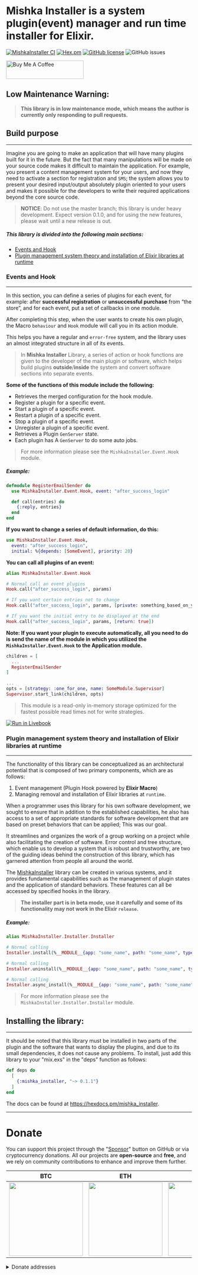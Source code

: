 # Mishka Installer is a system plugin(event) manager and run time installer for Elixir.

[![MishkaInstaller CI](https://github.com/mishka-group/mishka_installer/actions/workflows/ci.yml/badge.svg)](https://github.com/mishka-group/mishka_installer/actions/workflows/ci.yml) [![Hex.pm](https://img.shields.io/badge/hex-0.1.0-blue.svg)](https://hex.pm/packages/mishka_installer) [![GitHub license](https://img.shields.io/badge/apache-2.0-green.svg)](https://raw.githubusercontent.com/mishka-group/mishka_installer/master/LICENSE) ![GitHub issues](https://img.shields.io/github/issues/mishka-group/mishka_installer)

<a href="https://www.buymeacoffee.com/mishkagroup" target="_blank">
  <img src="https://img.buymeacoffee.com/button-api/?text=Buy us coffee&emoji=☕&slug=mishkagroup&button_colour=FFDD00&font_colour=000000&font_family=Cookie&outline_colour=000000&coffee_colour=ffffff" alt="Buy Me A Coffee" height="50" width="210">
</a>

## Low Maintenance Warning: 

> **This library is in low maintenance mode, which means the author is currently only responding to pull requests.**


## Build purpose
---

Imagine you are going to make an application that will have many plugins built for it in the future.
But the fact that many manipulations will be made on your source code makes it difficult to
maintain the application. For example, you present a content management system for your users,
and now they need to activate a section for registration and `SMS`; the system allows you to
present your desired input/output absolutely plugin oriented to your users and makes it
possible for the developers to write their required applications beyond the core source code.


> **NOTICE**: Do not use the master branch; this library is under heavy development.
> Expect version 0.1.0, and for using the new features, please wait until a new release is out.


##### This library is divided into the following main sections:

- [Events and Hook](#events-and-hook)
- [Plugin management system theory and installation of Elixir libraries at runtime](#plugin-management-system-theory-and-installation-of-elixir-libraries-at-runtime)


### Events and Hook
---

In this section, you can define a series of plugins for each event,
for example: after **successful registration** or **unsuccessful purchase** from “the store”,
and for each event, put a set of callbacks in one module.

After completing this step, when the user wants to create his own plugin,
the Macro `behaviour` and `Hook` module will call you in its action module.

This helps you have a regular and `error-free` system, and the library uses an almost
integrated structure in all of its events.

> In **Mishka Installer** Library, a series of action or hook functions are
given to the developer of the main plugin or software, which helps build plugins **outside**/**inside**
the system and convert software sections into separate events.

**Some of the functions of this module include the following:**

- Retrieves the merged configuration for the hook module.
- Register a plugin for a specific event.
- Start a plugin of a specific event.
- Restart a plugin of a specific event.
- Stop a plugin of a specific event.
- Unregister a plugin of a specific event.
- Retrieves a Plugin `GenServer` state.
- Each plugin has A `GenServer` to do some auto jobs.

> For more information please see the `MishkaInstaller.Event.Hook` module.

##### Example:

```elixir
defmodule RegisterEmailSender do
  use MishkaInstaller.Event.Hook, event: "after_success_login"

  def call(entries) do
    {:reply, entries}
  end
end
```

**If you want to change a series of default information, do this:**

```elixir
use MishkaInstaller.Event.Hook,
  event: "after_success_login",
  initial: %{depends: [SomeEvent], priority: 20}
```

**You can call all plugins of an event:**

```elixir
alias MishkaInstaller.Event.Hook

# Normal call an event plugins
Hook.call("after_success_login", params)

# If you want certain entries not to change
Hook.call("after_success_login", params, [private: something_based_on_your_data])

# If you want the initial entry to be displayed at the end
Hook.call("after_success_login", params, [return: true])
```

**Note: If you want your plugin to execute automatically,
all you need to do is send the name of the module in which you utilized
the `MishkaInstaller.Event.Hook` to the Application module.**

```elixir
children = [
  ...
  RegisterEmailSender
]

...
opts = [strategy: :one_for_one, name: SomeModule.Supervisor]
Supervisor.start_link(children, opts)
```

> This module is a read-only in-memory storage optimized for the fastest possible read times
> not for write strategies.

[![Run in Livebook](https://livebook.dev/badge/v1/pink.svg)](https://livebook.dev/run?url=https%3A%2F%2Fgithub.com%2Fmishka-group%2Fmishka_installer%2Fblob%2Fmaster%2Fguidance%2Fevent%2Fhook.livemd)

### Plugin management system theory and installation of Elixir libraries at runtime
---

The functionality of this library can be conceptualized as an architectural potential that is
composed of two primary components, which are as follows:

1. Event management (Plugin Hook powered by **Elixir Macro**)
2. Managing removal and installation of Elixir libraries at `runtime`.

When a programmer uses this library for his own software development, we sought to
ensure that in addition to the established capabilities, he also has access to a set of
appropriate standards for software development that are based on preset behaviors that can be applied;
This was our goal.

It streamlines and organizes the work of a group working on a project while also facilitating
the creation of software.
Error control and tree structure, which enable us to develop a system that is robust and trustworthy,
are two of the guiding ideas behind the construction of this library, which has garnered
attention from people all around the world.

The [MishkaInstaller](https://github.com/mishka-group/mishka_installer) library can be created in
various systems, and it provides fundamental capabilities such as the management of plugin states
and the application of standard behaviors.
These features can all be accessed by specified hooks in the library.

> **The installer part is in beta mode, use it carefully and some of its functionality may not work in the Elixir `release`.**

##### Example:

```elixir
alias MishkaInstaller.Installer.Installer

# Normal calling
Installer.install(%__MODULE__{app: "some_name", path: "some_name", type: :hex})

# Normal calling
Installer.uninstall(%__MODULE__{app: "some_name", path: "some_name", type: :hex})

# Normal calling
Installer.async_install(%__MODULE__{app: "some_name", path: "some_name", type: :hex})
```

> For more information please see the `MishkaInstaller.Installer.Installer` module.


## Installing the library:
---

It should be noted that this library must be installed in two parts of the plugin and the
software that wants to display the plugins, and due to its small dependencies, it does
not cause any problems. To install, just add this library to your "mix.exs" in the "deps"
function as follows:

```elixir
def deps do
  [
    {:mishka_installer, "~> 0.1.1"}
  ]
end
```

The docs can be found at https://hexdocs.pm/mishka_installer.

---

# Donate

You can support this project through the "[Sponsor](https://github.com/sponsors/mishka-group)" button on GitHub or via cryptocurrency donations. All our projects are **open-source** and **free**, and we rely on community contributions to enhance and improve them further.

| **BTC**                                                                                                                            | **ETH**                                                                                                                            | **DOGE**                                                                                                                           | **TRX**                                                                                                                            |
| ---------------------------------------------------------------------------------------------------------------------------------- | ---------------------------------------------------------------------------------------------------------------------------------- | ---------------------------------------------------------------------------------------------------------------------------------- | ---------------------------------------------------------------------------------------------------------------------------------- |
| <img src="https://github.com/mishka-group/mishka_developer_tools/assets/8413604/230ea4bf-7e8f-4f18-99c9-0f940dd3c6eb" width="200"> | <img src="https://github.com/mishka-group/mishka_developer_tools/assets/8413604/0c8e677b-7240-4b0d-8b9e-bd1efca970fb" width="200"> | <img src="https://github.com/mishka-group/mishka_developer_tools/assets/8413604/3de9183e-c4c0-40fe-b2a1-2b9bb4268e3a" width="200"> | <img src="https://github.com/mishka-group/mishka_developer_tools/assets/8413604/aaa1f103-a7c7-43ed-8f39-20e4c8b9975e" width="200"> |

<details>
  <summary>Donate addresses</summary>

**BTC**:‌

```
bc1q24pmrpn8v9dddgpg3vw9nld6hl9n5dkw5zkf2c
```

**ETH**:

```
0xD99feB9db83245dE8B9D23052aa8e62feedE764D
```

**DOGE**:

```
DGGT5PfoQsbz3H77sdJ1msfqzfV63Q3nyH
```

**TRX**:

```
TBamHas3wAxSEvtBcWKuT3zphckZo88puz
```

</details>
